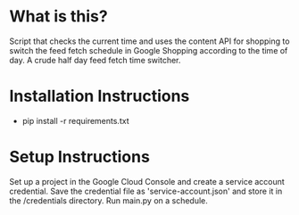 # What is this?

Script that checks the current time and uses the content API for shopping to 
switch the feed fetch schedule in Google Shopping according to the time of day. 
A crude half day feed fetch time switcher. 

# Installation Instructions
 - pip install -r requirements.txt
 
 # Setup Instructions
 Set up a project in the Google Cloud Console and create a service account credential. 
 Save the credential file as 'service-account.json' and store it in the /credentials 
 directory. Run main.py on a schedule.